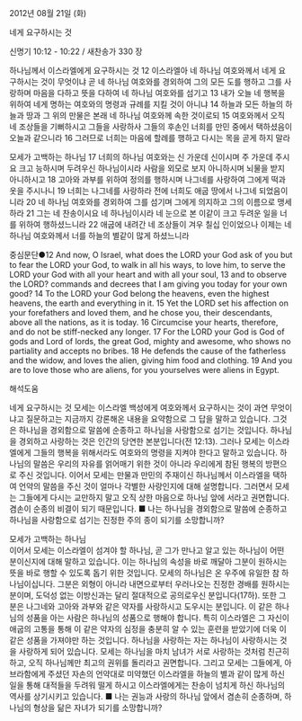 2012년 08월 21일 (화)

네게 요구하시는 것



신명기 10:12 - 10:22 / 새찬송가 330 장


하나님께서 이스라엘에게 요구하시는 것
12 이스라엘아 네 하나님 여호와께서 네게 요구하시는 것이 무엇이냐 곧 네 하나님 여호와를 경외하여 그의 모든 도를 행하고 그를 사랑하며 마음을 다하고 뜻을 다하여 네 하나님 여호와를 섬기고 13 내가 오늘 네 행복을 위하여 네게 명하는 여호와의 명령과 규례를 지킬 것이 아니냐 14 하늘과 모든 하늘의 하늘과 땅과 그 위의 만물은 본래 네 하나님 여호와께 속한 것이로되 15 여호와께서 오직 네 조상들을 기뻐하시고 그들을 사랑하사 그들의 후손인 너희를 만민 중에서 택하셨음이 오늘과 같으니라 16 그러므로 너희는 마음에 할례를 행하고 다시는 목을 곧게 하지 말라

모세가 고백하는 하나님
17 너희의 하나님 여호와는 신 가운데 신이시며 주 가운데 주시요 크고 능하시며 두려우신 하나님이시라 사람을 외모로 보지 아니하시며 뇌물을 받지 아니하시고 18 고아와 과부를 위하여 정의를 행하시며 나그네를 사랑하여 그에게 떡과 옷을 주시나니 19 너희는 나그네를 사랑하라 전에 너희도 애굽 땅에서 나그네 되었음이니라 20 네 하나님 여호와를 경외하여 그를 섬기며 그에게 의지하고 그의 이름으로 맹세하라 21 그는 네 찬송이시요 네 하나님이시라 네 눈으로 본 이같이 크고 두려운 일을 너를 위하여 행하셨느니라 22 애굽에 내려간 네 조상들이 겨우 칠십 인이었으나 이제는 네 하나님 여호와께서 너를 하늘의 별같이 많게 하셨느니라

중심문단●12 And now, O Israel, what does the LORD your God ask of you but to fear the LORD your God, to walk in all his ways, to love him, to serve the LORD your God with all your heart and with all your soul, 13 and to observe the LORD? commands and decrees that I am giving you today for your own good? 14 To the LORD your God belong the heavens, even the highest heavens, the earth and everything in it. 15 Yet the LORD set his affection on your forefathers and loved them, and he chose you, their descendants, above all the nations, as it is today. 16 Circumcise your hearts, therefore, and do not be stiff-necked any longer. 17 For the LORD your God is God of gods and Lord of lords, the great God, mighty and awesome, who shows no partiality and accepts no bribes. 18 He defends the cause of the fatherless and the widow, and loves the alien, giving him food and clothing. 19 And you are to love those who are aliens, for you yourselves were aliens in Egypt.

해석도움





네게 요구하시는 것 
모세는 이스라엘 백성에게 여호와께서 요구하시는 것이 과연 무엇이냐고 질문하고는 지금까지 강론해온 내용을 요약함으로 그 답을 말하고 있습니다. 그것은 하나님을 경외함으로 말씀에 순종하고 하나님을 사랑함으로 섬기는 것입니다. 하나님을 경외하고 사랑하는 것은 인간의 당연한 본분입니다(전 12:13). 그러나 모세는 이스라엘에게 그들의 행복을 위해서라도 여호와의 명령을 지켜야 한다고 말하고 있습니다. 하나님의 말씀은 우리의 자유를 얽어매기 위한 것이 아니라 우리에게 참된 행복의 방편으로 주신 것입니다. 이어서 모세는 만물과 만민의 주재이신 하나님께서 이스라엘을 택하여 언약의 말씀을 주신 것이 얼마나 각별한 사랑인지에 대해 설명합니다. 그러면서 모세는 그들에게 다시는 교만하지 말고 오직 상한 마음으로 하나님 앞에 서라고 권면합니다. 겸손이 순종의 비결이 되기 때문입니다.
■ 나는 하나님을 경외함으로 말씀에 순종하고 하나님을 사랑함으로 섬기는 진정한 주의 종이 되기를 소망합니까?

모세가 고백하는 하나님  
이어서 모세는 이스라엘이 섬겨야 할 하나님, 곧 그가 만나고 알고 있는 하나님이 어떤 분이신지에 대해 말하고 있습니다. 이는 하나님의 속성을 바로 깨달아 그분이 원하시는 뜻을 바로 행할 수 있도록 돕기 위한 것입니다. 모세의 하나님은 온 우주에 유일한 참 하나님이십니다. 그분은 외형이 아니라 내면으로부터 우러나오는 진정한 경배를 원하시는 분이며, 도덕성 없는 이방신과는 달리 절대적으로 공의로우신 분입니다(17하). 또한 그분은 나그네와 고아와 과부와 같은 약자를 사랑하시고 도우시는 분입니다. 이 같은 하나님의 성품을 아는 사람은 하나님의 성품으로 행해야 합니다. 특히 이스라엘은 그 자신이 애굽의 고통을 통해 이 같은 약자의 심정을 충분히 알 수 있는 훈련을 받았기에 더욱 이 같은 성품을 가져야만 하는 것입니다. 하나님을 사랑하는 자는 하나님이 사랑하시는 것을 사랑하게 되어 있습니다. 모세는 하나님을 마치 남녀가 서로 사랑하는 것처럼 친근히 하고, 오직 하나님께만 최고의 권위를 돌리라고 권면합니다. 그리고 모세는 그들에게, 아브라함에게 주셨던 자손의 언약대로 미약했던 이스라엘을 하늘의 별과 같이 많게 하신 일을 통해 대적들을 두려워 떨게 하시고 이스라엘에게는 찬송이 넘치게 하신 하나님의 역사를 상기시키고 있습니다.
■ 나는 권능과 사랑의 하나님 앞에서 겸손히 순종하며, 하나님의 형상을 닮은 자녀가 되기를 소망합니까?